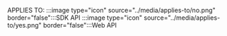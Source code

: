 APPLIES TO: :::image type="icon" source="../media/applies-to/no.png" border="false":::SDK API :::image type="icon" source="../media/applies-to/yes.png" border="false":::Web API